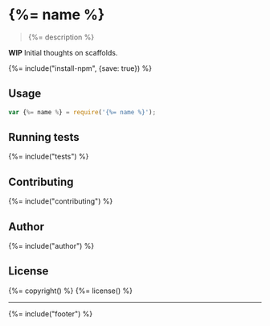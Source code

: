 # {%= name %}

> {%= description %}

**WIP** Initial thoughts on scaffolds.

{%= include("install-npm", {save: true}) %}

## Usage

```js
var {%= name %} = require('{%= name %}');
```

## Running tests
{%= include("tests") %}

## Contributing
{%= include("contributing") %}

## Author
{%= include("author") %}

## License
{%= copyright() %}
{%= license() %}

***

{%= include("footer") %}
